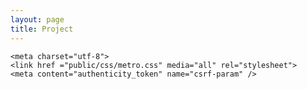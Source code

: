 ```yaml
---
layout: page
title: Project
---
```


<html>
<head>

    <meta charset="utf-8"> 
	<link href ="public/css/metro.css" media="all" rel="stylesheet">
    <meta content="authenticity_token" name="csrf-param" />
<meta content="QmE0+eGX9YG41KrjM7AjeR/in9/URUgWp5Smigkh6D0=" name="csrf-token" />
    <script src="javascripts/jquery.js"></script>
    <script>

        var _gaq = _gaq || [];
        _gaq.push(['_setAccount', 'UA-34648935-2']);
        _gaq.push(['_trackPageview']);

        (function() {
         var ga = document.createElement('script'); ga.type = 'text/javascript'; ga.async = true;
         ga.src = ('https:' == document.location.protocol ? 'https://ssl' : 'http://www') + '.google-analytics.com/ga.js';
         var s = document.getElementsByTagName('script')[0]; s.parentNode.insertBefore(ga, s);
         })();
     </script>
     <script>


    $(document).ready(function() {
        $('#navlinks ul li').hover(
        function() {
            $(this).css('border-right-color', 'white');
        },
        function() {
            $(this).css('border-right-color', '#BEBEBE');
        });
        $('#external-links li').hover(
        function() {
            $(this).css('background', '#333');
        },
        function() {
            $(this).css('background', '#222');
        });
    });
    </script>
        <script>
    $(function() {
        $('.element').each(function (idx, raw_elem){
            var elem = $(raw_elem);
            var desc = $('.desc', elem),
                cover = $('.cover', elem),
                block = $('.block', elem);
            var details_showing = false,
                video_inside = $('iframe', block).length != 0;

            block.css({top:elem.height()});
            cover.css({top:0});

            elem.click(function() {
                if (!details_showing) {
                    block.stop().show().animate({top:0}, 100);
                    cover.stop().animate({ top: -elem.height() }, 200);
                    desc.stop().animate({ bottom : -desc.height() }, 200);

                    details_showing = true;
                } else {
                    block.stop().animate({ top: elem.height()}, 100);
                    cover.stop().animate({ top: 0 }, 200);
                    desc.stop().show().animate({ bottom : 0 }, 200);

                    details_showing = false;
                }
            });

            var timeout_id;

            elem.hover(function() {
                elem.css({"border-color": "#78a", "box-shadow": "#567 0px 0px 16px", "-webkit-animation" : "handon 1s"});
                if (!details_showing) desc.stop().show().animate({ bottom : 0 }, 200);
                else { clearTimeout(timeout_id); }
            }, function() {
                elem.css({"border-color": "#111", "box-shadow": "black 0px 0px 16px", "-webkit-animation" : "handoff 1s"});
                desc.stop().animate({ bottom : -desc.height() }, 200);
                if (!video_inside && details_showing) {
                    timeout_id = setTimeout(function() {
                        block.stop().animate({ top: elem.height()}, 100);
                        cover.stop().animate({ top: 0 }, 200);

                        details_showing = false;
                    }, 500);
                }
            })

        })
        $('#rpanel').height($(document).height() + 50);

    });
    </script>
    <script>
    $(function() {
        $('.element').each(function (idx, raw_elem){
            var elem = $(raw_elem);
            var desc = $('.desc', elem),
                cover = $('.cover', elem),
                block = $('.block', elem);
            var details_showing = false,
                video_inside = $('iframe', block).length != 0;

            block.css({top:elem.height()});
            cover.css({top:0});

            elem.click(function() {
                if (!details_showing) {
                    block.stop().show().animate({top:0}, 100);
                    cover.stop().animate({ top: -elem.height() }, 200);
                    desc.stop().animate({ bottom : -desc.height() }, 200);

                    details_showing = true;
                } else {
                    block.stop().animate({ top: elem.height()}, 100);
                    cover.stop().animate({ top: 0 }, 200);
                    desc.stop().show().animate({ bottom : 0 }, 200);

                    details_showing = false;
                }
            });

            var timeout_id;

            elem.hover(function() {
                elem.css({"border-color": "#78a", "box-shadow": "#567 0px 0px 16px", "-webkit-animation" : "handon 1s"});
                if (!details_showing) desc.stop().show().animate({ bottom : 0 }, 200);
                else { clearTimeout(timeout_id); }
            }, function() {
                elem.css({"border-color": "#111", "box-shadow": "black 0px 0px 16px", "-webkit-animation" : "handoff 1s"});
                desc.stop().animate({ bottom : -desc.height() }, 200);
                if (!video_inside && details_showing) {
                    timeout_id = setTimeout(function() {
                        block.stop().animate({ top: elem.height()}, 100);
                        cover.stop().animate({ top: 0 }, 200);

                        details_showing = false;
                    }, 500);
                }
            })

        })
        $('#rpanel').height($(document).height() + 50);

    });
    </script>
	<style>
	#exhibition {
	    margin-left: -40px;
	    margin-top: -14px;
	    width: 600px;
	    position: relative;
	}
	
	#exhibition .element {
	    width: 200px;
	    height: 150px;
	    background: #222;
	    box-shadow: black 0px 0px 16px;
	    border: solid 1px #111;
	    position: absolute;
	    overflow: hidden;
	
	    margin: 40px;
	
	    color: #aaa;
	    font-size: 14px;
	
	    cursor: pointer;
	}
	
	#exhibition .element .container {
	    padding: 2px 10px;
	}
	
	#exhibition .featured {
	    width: 440px;
	    height: 340px;
	
	    font-size: 16px;
	}
	
	#exhibition .element .name {
	    color: #aaa;
	    margin-left: -2px;
	    text-shadow: 2px 3px 2px #331;
	    font: normal 30px DINEngschriftRegular;
	}
	
	#exhibition .element .desc {
	    background: rgba(0, 0, 0, 0.5);
	    width: 100%;
	    position: absolute;
	    bottom: 0px;
	
	    display: none;
	}
	
	#exhibition .featured .name {
	    font-size: 50px;
	}
	
	#exhibition .element .block {
	    background: rgba(0, 0, 0, 0.8);
	
	    height: 100%;
	    width: 100%;
	    position: absolute;
	
	    display: none;
	}
	
	#exhibition .element .wrapper {
	    position: relative;
	}
	
	#exhibition .element .links {
	    margin: 0px;
	    padding: 0px;
	
	    list-style: none;
	    text-align: right;
	
	    font: normal 20px DINEngschriftRegular;
	
	    position: absolute;
	    right: 10px;
	    bottom: -2px;
	}
	
	#exhibition .element .links li {
	    display: inline-block;
	    margin: 2px 8px;
	    margin-right: 0px;
	
	    padding: 2px 6px;
	    
	}
	
	#exhibition .featured .links li {
	    font-size: 30px;
	    padding: 4px 8px;
	    margin: 4px 8px;
	    margin-right: 0px;
	}
	
	#exhibition .links a:link, #exhibition .links a:visited, #exhibition .links a:active{
		color: #9999ff;
		text-decoration: none;
	}
	
	#exhibition .links a:hover {
	    color: white;
	}
	</style>
</head>
<body>
	<div id="exhibition">
        <div class="featured element" style="top: 0px; left: 0px;
            background-image: url('images/portfolio/Saviors.png')">
            <div class="container cover" style="position:absolute;"><div class="name"> SAVIORS </div></div>
            <div class="desc"><div class="container"> Four-player cooperative tactical shooter. Save the world! </div></div>
            <div class="block">
                <ul class="links">
                    <li><a target="_blank" href="http://saviors-dev.tumblr.com"  >DevBlog</a></li>
                </ul>
                <div class="container">
                    <div class="name">SAVIORS</div> 
                    <div class="details">Thesis. A local multiplayer game about risk, trust and sacrifice.<br/><br/>In a fictional dystopian background, you are called upon to save the world. The game is designed to encourage players communication and collaboration. Players make strategic decisions to occupy cities and upgrade the tech tree, and also use a lot of tactics to fight with enemies. Think about XCOM meets Monaco meets Pandemic.<br/><br/>Will be featured with procedural generation, distinct weapons and abilities.<br/><br/></div>
                </div>
            </div>
        </div>
     
	</div>
</body>